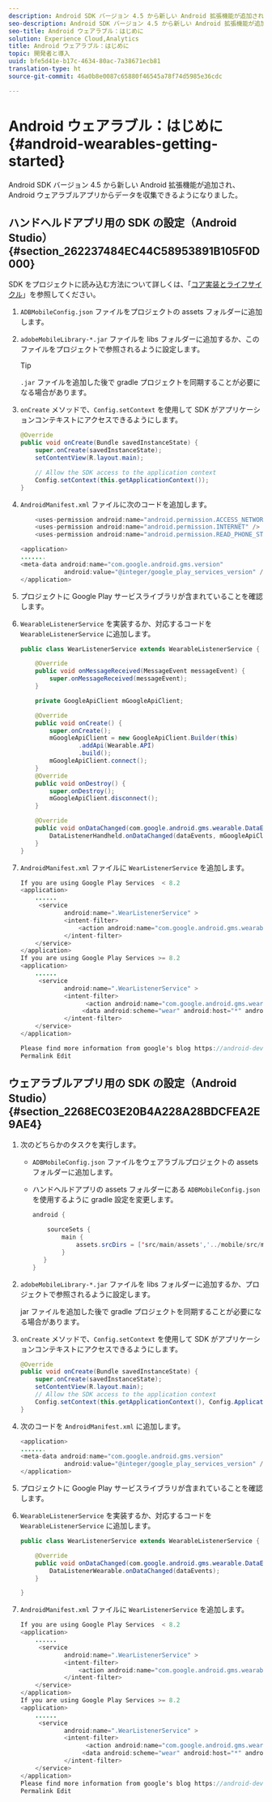 ```yaml
---
description: Android SDK バージョン 4.5 から新しい Android 拡張機能が追加され、Android ウェアラブルアプリからデータを収集できるようになりました。
seo-description: Android SDK バージョン 4.5 から新しい Android 拡張機能が追加され、Android ウェアラブルアプリからデータを収集できるようになりました。
seo-title: Android ウェアラブル：はじめに
solution: Experience Cloud,Analytics
title: Android ウェアラブル：はじめに
topic: 開発者と導入
uuid: bfe5d41e-b17c-4634-80ac-7a38671ecb81
translation-type: ht
source-git-commit: 46a0b8e0087c65880f46545a78f74d5985e36cdc

---
```



# Android ウェアラブル：はじめに{#android-wearables-getting-started}

Android SDK バージョン 4.5 から新しい Android 拡張機能が追加され、Android ウェアラブルアプリからデータを収集できるようになりました。

## ハンドヘルドアプリ用の SDK の設定（Android Studio）{#section_262237484EC44C58953891B105F0D000}

SDK をプロジェクトに読み込む方法について詳しくは、「[コア実装とライフサイクル](/help/android/getting-started/dev-qs.md)」を参照してください。

1. `ADBMobileConfig.json` ファイルをプロジェクトの assets フォルダーに追加します。
1. `adobeMobileLibrary-*.jar` ファイルを libs フォルダーに追加するか、このファイルをプロジェクトで参照されるように設定します。

   >[!TIP]
   >
   >`.jar` ファイルを追加した後で gradle プロジェクトを同期することが必要になる場合があります。

1. `onCreate` メソッドで、`Config.setContext` を使用して SDK がアプリケーションコンテキストにアクセスできるようにします。

   ```java
   @Override 
   public void onCreate(Bundle savedInstanceState) { 
       super.onCreate(savedInstanceState); 
       setContentView(R.layout.main); 
   
       // Allow the SDK access to the application context 
       Config.setContext(this.getApplicationContext()); 
   }
   ```

1. `AndroidManifest.xml` ファイルに次のコードを追加します。

   ```java
       <uses-permission android:name="android.permission.ACCESS_NETWORK_STATE" /> 
       <uses-permission android:name="android.permission.INTERNET" /> 
       <uses-permission android:name="android.permission.READ_PHONE_STATE" /> 
   
   <application> 
   ....... 
   <meta-data android:name="com.google.android.gms.version" 
               android:value="@integer/google_play_services_version" /> 
   </application>
   ```

1. プロジェクトに Google Play サービスライブラリが含まれていることを確認します。
1. `WearableListenerService` を実装するか、対応するコードを `WearableListenerService` に追加します。

   ```java
   public class WearListenerService extends WearableListenerService { 
   
       @Override 
       public void onMessageReceived(MessageEvent messageEvent) { 
           super.onMessageReceived(messageEvent); 
       } 
   
       private GoogleApiClient mGoogleApiClient; 
   
       @Override 
       public void onCreate() { 
           super.onCreate(); 
           mGoogleApiClient = new GoogleApiClient.Builder(this) 
                   .addApi(Wearable.API) 
                   .build(); 
           mGoogleApiClient.connect(); 
       } 
       @Override 
       public void onDestroy() { 
           super.onDestroy(); 
           mGoogleApiClient.disconnect(); 
       } 
   
       @Override 
       public void onDataChanged(com.google.android.gms.wearable.DataEventBuffer dataEvents) { 
           DataListenerHandheld.onDataChanged(dataEvents, mGoogleApiClient, this); 
       } 
   }
   ```

1. `AndroidManifest.xml` ファイルに `WearListenerService` を追加します。

   ```java
   If you are using Google Play Services  < 8.2 
   <application> 
       ...... 
        <service 
               android:name=".WearListenerService" > 
               <intent-filter> 
                   <action android:name="com.google.android.gms.wearable.BIND_LISTENER" /> 
               </intent-filter> 
       </service> 
   </application> 
   If you are using Google Play Services >= 8.2 
   <application> 
       ...... 
        <service 
               android:name=".WearListenerService" > 
               <intent-filter> 
                     <action android:name="com.google.android.gms.wearable.DATA_CHANGED" /> 
                    <data android:scheme="wear" android:host="*" android:pathPrefix="/abdmobile" /> 
               </intent-filter> 
       </service> 
   </application> 
   
   Please find more information from google's blog https://android-developers.googleblog.com/2016/04/deprecation-of-bindlistener.html. 
   Permalink Edit
   ```

## ウェアラブルアプリ用の SDK の設定（Android Studio）{#section_2268EC03E20B4A228A28BDCFEA2E9AE4}

1. 次のどちらかのタスクを実行します。

   * `ADBMobileConfig.json` ファイルをウェアラブルプロジェクトの assets フォルダーに追加します。
   * ハンドヘルドアプリの assets フォルダーにある `ADBMobileConfig.json` を使用するように gradle 設定を変更します。

      ```java
      android { 
      
          sourceSets { 
              main { 
                  assets.srcDirs = ['src/main/assets','../mobile/src/main/assets'] 
              } 
         } 
      }
      ```

1. `adobeMobileLibrary-*.jar` ファイルを libs フォルダーに追加するか、プロジェクトで参照されるように設定します。

   jar ファイルを追加した後で gradle プロジェクトを同期することが必要になる場合があります。

1. `onCreate` メソッドで、`Config.setContext` を使用して SDK がアプリケーションコンテキストにアクセスできるようにします。

   ```java
   @Override 
   public void onCreate(Bundle savedInstanceState) { 
       super.onCreate(savedInstanceState); 
       setContentView(R.layout.main);      
       // Allow the SDK access to the application context 
       Config.setContext(this.getApplicationContext(), Config.ApplicationType.APPLICATION_TYPE_WEARABLE); 
   }
   ```

1. 次のコードを `AndroidManifest.xml` に追加します。

   ```java
   <application> 
   ....... 
   <meta-data android:name="com.google.android.gms.version" 
               android:value="@integer/google_play_services_version" /> 
   </application>
   ```

1. プロジェクトに Google Play サービスライブラリが含まれていることを確認します。
1. `WearableListenerService` を実装するか、対応するコードを `WearableListenerService` に追加します。

   ```java
   public class WearListenerService extends WearableListenerService { 
   
       @Override 
       public void onDataChanged(com.google.android.gms.wearable.DataEventBuffer dataEvents) { 
           DataListenerWearable.onDataChanged(dataEvents); 
       } 
   
   }
   ```

1. `AndroidManifest.xml` ファイルに `WearListenerService` を追加します。

   ```java
   If you are using Google Play Services  < 8.2 
   <application> 
       ...... 
        <service 
               android:name=".WearListenerService" > 
               <intent-filter> 
                   <action android:name="com.google.android.gms.wearable.BIND_LISTENER" /> 
               </intent-filter> 
       </service> 
   </application> 
   If you are using Google Play Services >= 8.2 
   <application> 
       ...... 
        <service 
               android:name=".WearListenerService" > 
               <intent-filter> 
                     <action android:name="com.google.android.gms.wearable.DATA_CHANGED" /> 
                    <data android:scheme="wear" android:host="*" android:pathPrefix="/abdmobile" /> 
               </intent-filter> 
       </service> 
   </application> 
   Please find more information from google's blog https://android-developers.googleblog.com/2016/04/deprecation-of-bindlistener.html. 
   Permalink Edit
   ```

